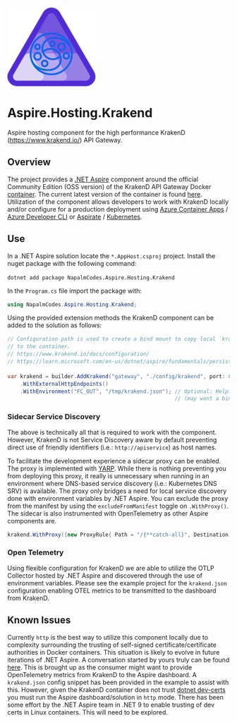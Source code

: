 ![Aspire Krakend Logo](https://raw.githubusercontent.com/NapalmCodes/Aspire.Hosting.Krakend/main/images/aspire-krakend-logo.png) 

# Aspire.Hosting.Krakend
Aspire hosting component for the high performance KrakenD (https://www.krakend.io/) API Gateway.

## Overview
The project provides a [.NET Aspire](https://learn.microsoft.com/en-us/dotnet/aspire/) component around the official Community Edition (OSS version) of the KrakenD API Gateway Docker [container](https://hub.docker.com/r/devopsfaith/krakend).
The current latest version of the container is found [here](https://github.com/NapalmCodes/Aspire.Hosting.Krakend/blob/main/NapalmCodes.Aspire.Hosting.Krakend/KrakendContainerImageTags.cs#L7). Utilization of the component allows developers to work with KrakenD locally and/or configure for a production deployment using [Azure Container Apps](https://learn.microsoft.com/en-us/azure/container-apps/overview) / [Azure Developer CLI](https://www.google.com/url?sa=t&source=web&rct=j&opi=89978449&url=https://learn.microsoft.com/en-us/azure/developer/azure-developer-cli/&ved=2ahUKEwjjn9iV046IAxUCMlkFHV7VCdEQFnoECCkQAQ&usg=AOvVaw0Y5N7vJDfjU4Osk3zCXMmB) or [Aspirate](https://github.com/prom3theu5/aspirational-manifests) / [Kubernetes](https://kubernetes.io/). 

## Use

In a .NET Aspire solution locate the `*.AppHost.csproj` project. Install the nuget package with the following command:

`dotnet add package NapalmCodes.Aspire.Hosting.Krakend`

In the `Program.cs` file import the package with: 

```csharp
using NapalmCodes.Aspire.Hosting.Krakend;
```

Using the provided extension methods the KrakenD component can be added to the solution as follows:

```csharp
// Configuration path is used to create a bind mount to copy local `krakend.json` config
// to the container.
// https://www.krakend.io/docs/configuration/
// https://learn.microsoft.com/en-us/dotnet/aspire/fundamentals/persist-data-volumes

var krakend = builder.AddKrakend("gateway", "./config/krakend", port: 8080) 
    .WithExternalHttpEndpoints()
    .WithEnvironment("FC_OUT", "/tmp/krakend.json"); // Optional: Helpful for troubleshooting flexible config issues
                                                     // (may want a bind mount for easy local access while debugging).
```

### Sidecar Service Discovery

The above is technically all that is required to work with the component. However, KrakenD is not Service Discovery aware by default preventing direct use of friendly identifiers (i.e.: `http://apiservice`)
as host names.

To facilitate the development experience a sidecar proxy can be enabled. The proxy is implemented with [YARP](https://microsoft.github.io/reverse-proxy/). While there is nothing preventing you from deploying this proxy, it really is unnecessary when running in an environment where DNS-based service discovery (i.e.: Kubernetes DNS SRV) is available. The proxy only bridges a need for local service discovery done with environment variables by .NET Aspire. You can exclude the proxy from the manifest by using the
`excludeFromManifest` toggle on `.WithProxy()`. The sidecar is also instrumented with OpenTelemetry as other Aspire components are.

```csharp
krakend.WithProxy([new ProxyRule{ Path = "/{**catch-all}", Destination = apiService }]);
```

### Open Telemetry

Using flexible configuration for KrakenD we are able to utilize the OTLP Collector hosted by .NET Aspire and discovered
through the use of environment variables. Please see the example project for the `krakend.json` configuration enabling OTEL metrics to be transmitted to the dashboard from KrakenD.

## Known Issues

Currently `http` is the best way to utilize this component locally due to complexity surrounding the trusting of self-signed certificate/certificate authorities in Docker containers. This situation is likely to evolve in future iterations of .NET Aspire.
A conversation started by yours truly can be found [here](https://github.com/dotnet/aspire/discussions/5221). This is brought up as the consumer might want to provide OpenTelemetry metrics from KrakenD to the Aspire dashboard. A `krakend.json` config snippet
has been provided in the example to assist with this. However, given the KrakenD container does not trust [dotnet dev-certs](https://learn.microsoft.com/en-us/dotnet/core/tools/dotnet-dev-certs) you must run the Aspire dashboard/solution in `http` mode. There has been some effort by the .NET Aspire team in .NET 9 to enable trusting of dev certs in Linux containers. This will need to be explored.
